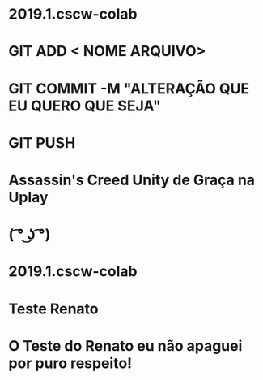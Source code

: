 
# 2019.1.cscw-colab
# GIT ADD < NOME ARQUIVO>
# GIT COMMIT -M "ALTERAÇÃO QUE EU QUERO QUE SEJA"
# GIT PUSH
# Assassin's Creed Unity de Graça na Uplay
# ( ͡° ͜ʖ ͡°)
# 2019.1.cscw-colab
# Teste Renato
# O Teste do Renato eu não apaguei por puro respeito! 

